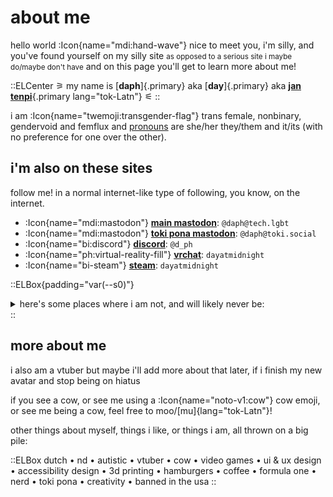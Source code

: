 # about me

hello world :Icon{name="mdi:hand-wave"} nice to meet you, i'm silly, and you've found yourself on my silly site <small>as opposed to a serious site i maybe do/maybe don't have</small> and on this page you'll get to learn more about me!

::ELCenter
⚞ my name is [**daph**]{.primary} aka [**day**]{.primary} aka [**jan tenpi**](/tokipona/nimi_mi){.primary lang="tok-Latn"} ⚟
::

i am :Icon{name="twemoji:transgender-flag"} trans female, nonbinary, gendervoid and femflux and [pronouns](https://en.pronouns.page/@daph) are she/her they/them <!--[mu/mu](https://en.pronouns.page/mu/muu/muu/muuuses/muuuself){style="color: var(--ctp-text)" lang="tok-Latn"} <small>repeat U as many time as you wish, disregard logic or grammatical correctness</small>--> and it/its (with no preference for one over the other).

## i'm also on these sites

follow me! in a normal internet-like type of following, you know, on the internet.

- :Icon{name="mdi:mastodon"} [**main mastodon**](https://tech.lgbt/@daph): `@daph@tech.lgbt`
- :Icon{name="mdi:mastodon"} [**toki pona mastodon**](https://toki.social/@daph): `@daph@toki.social`
- :Icon{name="bi:discord"} [**discord**](https://discord.com/users/113585572026515462): `@d_ph`
- :Icon{name="ph:virtual-reality-fill"} [**vrchat**](https://vrchat.com/home/user/usr_0779c930-22a2-473b-8b26-35f2e4a2fbe6): `dayatmidnight`
- :Icon{name="bi-steam"} [**steam**](https://steamcommunity.com/id/dayatmidnight/): `dayatmidnight`

::ELBox{padding="var(--s0)"}

  <details>
  <summary>here's some places where i am not, and will likely never be:</summary>
  <ul>
  <li><strong>twitter</strong> (because it stinks and the owner stinks) <small>(bad stink)</small></li>
  <li><strong>facebook</strong> <small>(and any other facebook product)</small> (because they are war criminals) (also they banned me for changing my name)</li>
  <li><strong>bluesky</strong> (because it's twitter 2.0 and funded by cryptobros pushing bad ideas and following the same doomed path as twitter)</li>
  </ul>
  </details>
::

## more about me

i also am a vtuber but maybe i'll add more about that later, if i finish my new avatar and stop being on hiatus

if you see a cow, or see me using a :Icon{name="noto-v1:cow"} cow emoji, or see me being a cow, feel free to moo/[mu]{lang="tok-Latn"}!

other things about myself, things i like, or things i am, all thrown on a big pile:

::ELBox
dutch • nd • autistic • vtuber • cow • video games • ui & ux design • accessibility design • 3d printing • hamburgers • coffee • formula one • nerd • toki pona • creativity • banned in the usa
::
